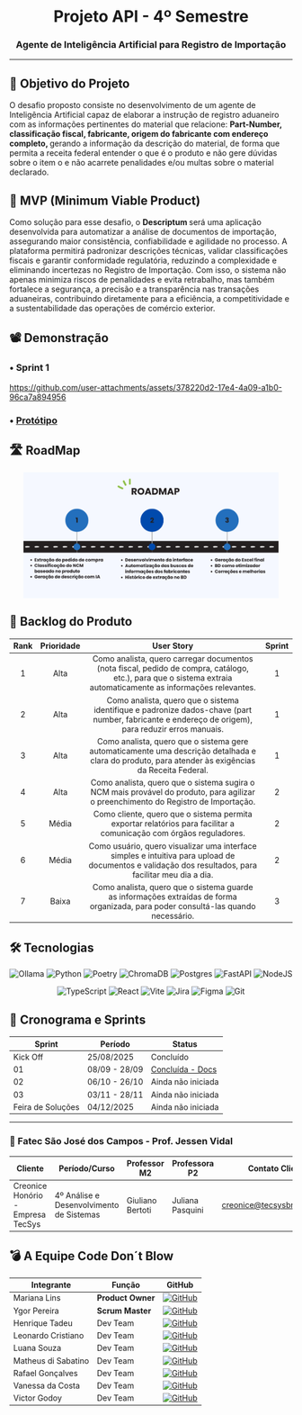 <h1 align="center">  Projeto API - 4º Semestre </h1>
<h3 align="center">  Agente de Inteligência Artificial para Registro de Importação </h3>

---

## 🎯 Objetivo do Projeto  
O desafio proposto consiste no desenvolvimento de um agente de Inteligência
Artificial capaz de elaborar a instrução de registro aduaneiro com as informações pertinentes do
material que relacione: <b> Part-Number, classificação fiscal, fabricante, origem do fabricante com
endereço completo, </b> gerando a informação da descrição do material, de forma que permita a receita
federal entender o que é o produto e não gere dúvidas sobre o item o e não acarrete penalidades
e/ou multas sobre o material declarado.


## 🔎 MVP (Minimum Viable Product)
Como solução para esse desafio, o <b> Descriptum </b> será uma aplicação desenvolvida para automatizar a análise de documentos de importação, assegurando maior consistência, confiabilidade e agilidade no processo. A plataforma permitirá padronizar descrições técnicas, validar classificações fiscais e garantir conformidade regulatória, reduzindo a complexidade e eliminando incertezas no Registro de Importação.
Com isso, o sistema não apenas minimiza riscos de penalidades e evita retrabalho, mas também fortalece a segurança, a precisão e a transparência nas transações aduaneiras, contribuindo diretamente para a eficiência, a competitividade e a sustentabilidade das operações de comércio exterior.

## 📽️ Demonstração 
### • Sprint 1

https://github.com/user-attachments/assets/378220d2-17e4-4a09-a1b0-96ca7a894956

### • [Protótipo](https://www.figma.com/design/xC29fr9OYcenj38FBQtABY/Descriptum-API-4?node-id=0-1&p=f&t=4Q1Pb8eyAVg8t0u2-0)

## 🛣️ RoadMap

<div style="display: flex; justify-content: center;">
  <img src="./docs/assets/ROADMAP.png" style="width: 90%">
</div>

## 📑 Backlog do Produto
<div align="center">

|Rank |Prioridade|                    User Story                    | Sprint |
|:---:|:--------:|:------------------------------------------------:|:------:|
|  1  |  Alta   |  Como analista, quero carregar documentos (nota fiscal, pedido de compra, catálogo, etc.), para que o sistema extraia automaticamente as informações relevantes.     |  1 |
|  2  |  Alta   |  Como analista, quero que o sistema identifique e padronize dados-chave (part number, fabricante e endereço de origem), para reduzir erros manuais. | 1 |
|  3 |  Alta   |  Como analista, quero que o sistema gere automaticamente uma descrição detalhada e clara do produto, para atender às exigências da Receita Federal.               | 1 |
|  4 |  Alta   |   Como analista, quero que o sistema sugira o NCM mais provável do produto, para agilizar o preenchimento do Registro de Importação.      | 2|
|  5 |  Média   |  Como cliente, quero que o sistema permita exportar relatórios  para facilitar a comunicação com órgãos reguladores.   | 2 |
|  6 |  Média   |  Como usuário, quero visualizar uma interface simples e intuitiva para upload de documentos e validação dos resultados, para facilitar meu dia a dia.   | 2 |
|  7 |  Baixa    |   Como analista, quero que o sistema guarde as informações extraídas de forma organizada, para poder consultá-las quando necessário.  | 3 |


</div>

## 🛠️ Tecnologias

<div align="center">

![Ollama](https://img.shields.io/badge/-Ollama-0D1117?style=for-the-badge&logo=ollama&logoColor=white)
![Python](https://img.shields.io/badge/python-3670A0?style=for-the-badge&logo=python&logoColor=ffdd54)
![Poetry](https://img.shields.io/badge/poetry-000000?style=for-the-badge&logo=python&logoColor=fff)
![ChromaDB](https://img.shields.io/badge/ChromaDB-5C2D91?style=for-the-badge&logo=datadog&logoColor=white)
![Postgres](https://img.shields.io/badge/postgres-%23316192.svg?style=for-the-badge&logo=postgresql&logoColor=white)
![FastAPI](https://img.shields.io/badge/FastAPI-005571?style=for-the-badge&logo=fastapi)
![NodeJS](https://img.shields.io/badge/node.js-6DA55F?style=for-the-badge&logo=node.js&logoColor=white)


![TypeScript](https://img.shields.io/badge/typescript-%23007ACC.svg?style=for-the-badge&logo=typescript&logoColor=white)
![React](https://img.shields.io/badge/react-%2320232a.svg?style=for-the-badge&logo=react&logoColor=%2361DAFB)
![Vite](https://img.shields.io/badge/vite-%23646CFF.svg?style=for-the-badge&logo=vite&logoColor=white)
![Jira](https://img.shields.io/badge/jira-%230A0FFF.svg?style=for-the-badge&logo=jira&logoColor=white)
![Figma](https://img.shields.io/badge/figma-%23F24E1E.svg?style=for-the-badge&logo=figma&logoColor=white)
![Git](https://img.shields.io/badge/git-%23F05033.svg?style=for-the-badge&logo=git&logoColor=white)

</h4>
</div>


## 📅 Cronograma e Sprints

| Sprint            | Período     | Status        |
| ----------------- | ---------- | -----------|
| Kick Off          | 25/08/2025 |  Concluído         | 
| 01                | 08/09 - 28/09 | [Concluída - Docs](./docs/sprints/sprint-1/README.md)  | 
| 02                | 06/10 - 26/10 | Ainda não iniciada  | 
| 03                | 03/11 - 28/11 | Ainda não iniciada | 
| Feira de Soluções | 04/12/2025 |   Ainda não iniciada  | 

---

 ### 👥 Fatec São José dos Campos - Prof. Jessen Vidal

| Cliente          | Período/Curso                                  | Professor M2      | Professora P2     | Contato Cliente                    |
| ---------------- | ---------------------------------------------- | ----------------- | ---------------- | ---------------------------------- |
| Creonice Honório - Empresa TecSys | 4º Análise e Desenvolvimento de Sistemas | Giuliano Bertoti  | Juliana Pasquini | <creonice@tecsysbrasil.com.br> |


## 💣 A Equipe Code Don´t Blow


| Integrante | Função | GitHub | 
|---|---|---|
| Mariana Lins | **Product Owner** | [![GitHub](https://img.shields.io/badge/GitHub-111217?style=flat-square&logo=github&logoColor=white)](https://github.com/mariana-lins) |
| Ygor Pereira |  **Scrum Master** | [![GitHub](https://img.shields.io/badge/GitHub-111217?style=flat-square&logo=github&logoColor=white)](https://github.com/YgorPereira)
| Henrique Tadeu | Dev Team | [![GitHub](https://img.shields.io/badge/GitHub-111217?style=flat-square&logo=github&logoColor=white)](https://github.com/henrySilverIX) | 
| Leonardo Cristiano | Dev Team | [![GitHub](https://img.shields.io/badge/GitHub-111217?style=flat-square&logo=github&logoColor=white)](https://github.com/Leonardo-dSouza) |
| Luana Souza | Dev Team | [![GitHub](https://img.shields.io/badge/GitHub-111217?style=flat-square&logo=github&logoColor=white)](https://github.com/luanaapms) | 
| Matheus di Sabatino | Dev Team | [![GitHub](https://img.shields.io/badge/GitHub-111217?style=flat-square&logo=github&logoColor=white)](https://github.com/Omathzao) |
| Rafael Gonçalves | Dev Team | [![GitHub](https://img.shields.io/badge/GitHub-111217?style=flat-square&logo=github&logoColor=white)](https://github.com/EstupendoG)  |  
| Vanessa da Costa | Dev Team | [![GitHub](https://img.shields.io/badge/GitHub-111217?style=flat-square&logo=github&logoColor=white)](https://github.com/Doryumi) | 
| Victor Godoy | Dev Team | [![GitHub](https://img.shields.io/badge/GitHub-111217?style=flat-square&logo=github&logoColor=white)](https://github.com/victorrgodoy) |
